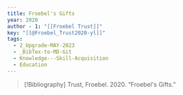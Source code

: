```yaml
---
title: Froebel's Gifts
year: 2020
author - 1: "[[Froebel Trust]]"
key: "[[@Froebel_Trust2020-yl]]"
tags:
  - 2_Upgrade-MAY-2023
  - _BibTex-to-MD-Git
  - Knowledge---Skill-Acquisition
  - Education
---
```


> [!Bibliography]
> Trust, Froebel. 2020. “Froebel's Gifts.”